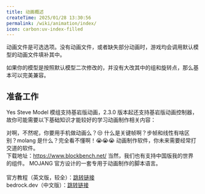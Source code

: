 ```yaml
---
title: 动画概述
createTime: 2025/01/28 13:30:56
permalink: /wiki/animation/index/
icon: carbon:uv-index-filled
---
```


动画文件是可选选项。没有动画文件，或者缺失部分动画时，游戏均会调用默认模型的动画文件填补其中。

如果你的模型是按照默认模型二次修改的，并没有大改其中的组和旋转点，那么基本可以完美兼容。

## 准备工作

Yes Steve Model 模组支持基岩版动画，2.3.0 版本起还支持基岩版动画控制器，故你可能需要以下基础知识才能较好的学习动画制作相关内容：

<CardGrid>
  <Card title="一台电脑" icon="ic:round-computer">
    对啊，不然呢，你要用手机做动画么？😒
  </Card>
  <Card title="相关基础知识" icon="hugeicons:artificial-intelligence-02">
    什么是关键帧啊？步帧和线性有啥区别？molang 是什么？完全看不懂啊！😭😭😭
  </Card>
  <Card title="BlockBench" icon="simple-icons:blockbench">
    动画制作软件，你未来需要经常打交道的软件。<br>
    下载地址：<a href="https://www.blockbench.net/">https://www.blockbench.net/</a>
  </Card>
  <Card title="Java 版 Minecraft" icon="mdi:minecraft">
    当然，我们也有支持中国版我的世界的组件。
  </Card>
</CardGrid>

<Card title="molang" icon="tabler:script-x">
MOJANG 官方设计的一套专用于动画制作的脚本语言。<br> <br> 
官方教程（英文版，较全）：<a href="https://learn.microsoft.com/en-us/minecraft/creator/reference/content/molangreference/?view=minecraft-bedrock-stable">跳转链接</a> <br>
bedrock.dev（中文版）：<a href="https://bedrock.dev/zh/docs/stable/Molang">跳转链接</a>
</Card>